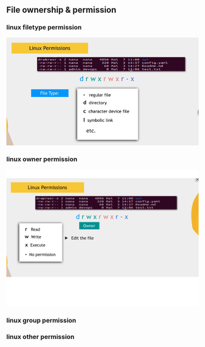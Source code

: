 ## File ownership & permission

### linux filetype permission
![linux filetype permission](https://raw.githubusercontent.com/mwthrane/TWN/main/Operating%20Systems/Module10/linux%20permissions%20%20filetype1.png )

### linux owner permission
![linux owner permission](https://raw.githubusercontent.com/mwthrane/TWN/main/Operating%20Systems/Module10/linux%20permissions%201.png )

### linux group permission





### linux other permission

